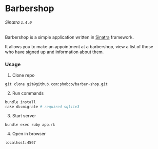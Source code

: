# Barbershop

###### Sinatra `1.4.0`

Barbershop is a simple application written in [Sinatra](https://github.com/sinatra/sinatra) framework.

It allows you to make an appointment at a barbershop, view a list of those who have signed up and information about them.

### Usage

1. Clone repo
```
git clone git@github.com:phobco/barber-shop.git
```
2. Run commands
```bash
bundle install
rake db:migrate # required sqlite3
```
3. Start server
```
bundle exec ruby app.rb
```
4. Open in browser
```
localhost:4567
```
